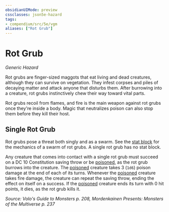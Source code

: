 ```yaml
---
obsidianUIMode: preview
cssclasses: json5e-hazard
tags:
- compendium/src/5e/vgm
aliases: ["Rot Grub"]
---
```

# Rot Grub
*Generic Hazard*  

Rot grubs are finger-sized maggots that eat living and dead creatures, although they can survive on vegetation. They infest corpses and piles of decaying matter and attack anyone that disturbs them. After burrowing into a creature, rot grubs instinctively chew their way toward vital parts.

Rot grubs recoil from flames, and fire is the main weapon against rot grubs once they're inside a body. Magic that neutralizes poison can also stop them before they kill their host.

## Single Rot Grub

Rot grubs pose a threat both singly and as a swarm. See the [stat block](2-Mechanics/CLI/bestiary/beast/swarm-of-rot-grubs-mpmm.md) for the mechanics of a swarm of rot grubs. A single rot grub has no stat block.

Any creature that comes into contact with a single rot grub must succeed on a DC 10 Constitution saving throw or be [poisoned](2-Mechanics/CLI/rules/conditions.md#poisoned), as the rot grub burrows into the creature. The [poisoned](2-Mechanics/CLI/rules/conditions.md#poisoned) creature takes 3 (`1d6`) poison damage at the end of each of its turns. Whenever the [poisoned](2-Mechanics/CLI/rules/conditions.md#poisoned) creature takes fire damage, the creature can repeat the saving throw, ending the effect on itself on a success. If the [poisoned](2-Mechanics/CLI/rules/conditions.md#poisoned) creature ends its turn with 0 hit points, it dies, as the rot grub kills it.

*Source: Volo's Guide to Monsters p. 208, Mordenkainen Presents: Monsters of the Multiverse p. 237*